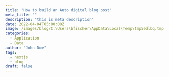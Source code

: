 ```yaml
---
title: "How to build an Auto digital blog post"
meta_title: ""
description: "this is meta description"
date: 2022-04-04T05:00:00Z
image: /images/blog/C:\Users\bfischer\AppData\Local\Temp\tmp5edlbq.tmp 2560x1440 24bit P JFIF,COM [OK] 155254 --> 133970 bytes (13.71%), optimized. How-to-build-an-Auto-digital-blog-post_opt_1.jpg
categories:
  - Application
  - Data
author: "John Doe"
tags:
  - nextjs
  - blog
draft: false
---
```




